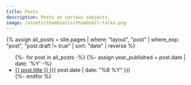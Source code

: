 ```yaml
---
title: Posts
description: Posts on various subjects.
image: /assets/thumbnails/thumbnail-talks.png
---
```


{% assign all_posts = site.pages | where: "layout", "post" | where_exp: "post", "post.draft != true" | sort: "date" | reverse %}

<ul> 
  {%- for post in all_posts -%}
    {%- assign year_published = post.date | date: '%Y' -%}
      <li>
        <a href="{{ post.url | relative_url }}"> {{ post.title }} </a> ({{ post.date | date: "%B %Y" }}) <br/>
      </li>
  {%- endfor %}
</ul>
